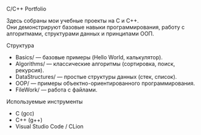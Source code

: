 C/C++ Portfolio

Здесь собраны мои учебные проекты на C и C++.  
Они демонстрируют базовые навыки программирования, работу с алгоритмами, структурами данных и принципами ООП.  

 Структура
- Basics/ — базовые примеры (Hello World, калькулятор).
- Algorithms/ — классические алгоритмы (сортировка, поиск, рекурсия).
- DataStructures/ — простые структуры данных (стек, список).
- OOP/ — примеры объектно-ориентированного программирования.
- FileWork/ — работа с файлами.

 Используемые инструменты
- C (gcc)
- C++ (g++)
- Visual Studio Code / CLion
